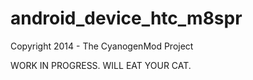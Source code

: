 android_device_htc_m8spr
========================

Copyright 2014 - The CyanogenMod Project

WORK IN PROGRESS. WILL EAT YOUR CAT.
